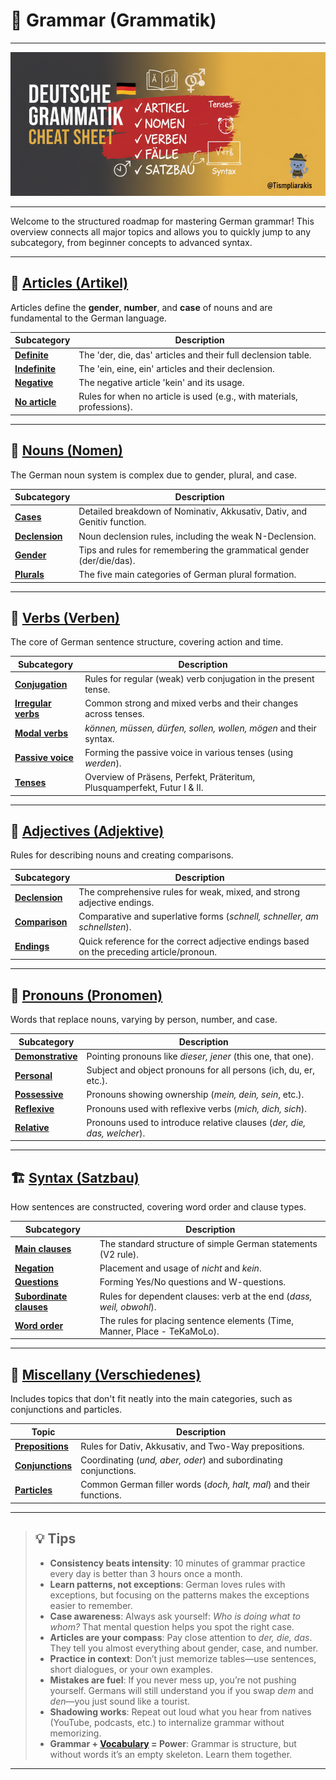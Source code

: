 # 📖 Grammar (Grammatik)

---

![Grammar banner](../assets/images/grammar-banner.png)

---

Welcome to the structured roadmap for mastering German grammar! This overview connects all major topics and allows you to quickly jump to any subcategory, from beginner concepts to advanced syntax.

---

## 📑 [Articles (Artikel)](./articles/README.md)

Articles define the **gender**, **number**, and **case** of nouns and are fundamental to the German language.

| Subcategory | Description |
| --- | --- |
| [**Definite**](./articles/definite.md) | The 'der, die, das' articles and their full declension table. |
| [**Indefinite**](./articles/indefinite.md) | The 'ein, eine, ein' articles and their declension. 
| [**Negative**](./articles/negative.md) | The negative article 'kein' and its usage. |
| [**No article**](./articles/no-article.md) | Rules for when no article is used (e.g., with materials, professions). |

---

## 📝 [Nouns (Nomen)](./nouns/README.md)

The German noun system is complex due to gender, plural, and case.

| Subcategory | Description |
| --- | --- |
| [**Cases**](./nouns/cases.md) | Detailed breakdown of Nominativ, Akkusativ, Dativ, and Genitiv function. |
| [**Declension**](./nouns/declension.md) | Noun declension rules, including the weak N-Declension. |
| [**Gender**](./nouns/gender.md) | Tips and rules for remembering the grammatical gender (der/die/das). |
| [**Plurals**](./nouns/plurals.md) | The five main categories of German plural formation. |

---

## 🏃 [Verbs (Verben)](./verbs/README.md)

The core of German sentence structure, covering action and time.

| Subcategory | Description |
| --- | --- |
| [**Conjugation**](./verbs/conjugation.md) | Rules for regular (weak) verb conjugation in the present tense. |
| [**Irregular verbs**](./verbs/irregular-verbs.md) | Common strong and mixed verbs and their changes across tenses. |
| [**Modal verbs**](./verbs/modal-verbs.md) | *können, müssen, dürfen, sollen, wollen, mögen* and their syntax. |
| [**Passive voice**](./verbs/passive-voice.md) | Forming the passive voice in various tenses (using *werden*). |
| [**Tenses**](./verbs/tenses.md) | Overview of Präsens, Perfekt, Präteritum, Plusquamperfekt, Futur I & II. |

---

## 🎨 [Adjectives (Adjektive)](./adjectives/README.md)

Rules for describing nouns and creating comparisons.

| Subcategory | Description |
| --- | --- |
| [**Declension**](./adjectives/declension.md) | The comprehensive rules for weak, mixed, and strong adjective endings. |
| [**Comparison**](./adjectives/comparison.md) | Comparative and superlative forms (*schnell, schneller, am schnellsten*). |
| [**Endings**](./adjectives/adjective-endings.md) | Quick reference for the correct adjective endings based on the preceding article/pronoun. |

---

## 🙋 [Pronouns (Pronomen)](./pronouns/README.md)

Words that replace nouns, varying by person, number, and case.

| Subcategory | Description |
| --- | --- |
| [**Demonstrative**](./pronouns/demonstrative.md) | Pointing pronouns like *dieser, jener* (this one, that one). |
| [**Personal**](./pronouns/personal.md) | Subject and object pronouns for all persons (ich, du, er, etc.). |
| [**Possessive**](./pronouns/possessive.md) | Pronouns showing ownership (*mein, dein, sein*, etc.). |
| [**Reflexive**](./pronouns/reflexive.md) | Pronouns used with reflexive verbs (*mich, dich, sich*). |
| [**Relative**](./pronouns/relative.md) | Pronouns used to introduce relative clauses (*der, die, das, welcher*). |

---

## 🏗️ [Syntax (Satzbau)](./syntax/README.md)

How sentences are constructed, covering word order and clause types.

| Subcategory | Description |
| --- | --- |
| [**Main clauses**](./syntax/main-clauses.md) | The standard structure of simple German statements (V2 rule). |
| [**Negation**](./syntax/negation.md) | Placement and usage of *nicht* and *kein*. |
| [**Questions**](./syntax/questions.md) | Forming Yes/No questions and W-questions. |
| [**Subordinate clauses**](./syntax/subordinate-clauses.md) | Rules for dependent clauses: verb at the end (*dass, weil, obwohl*). |
| [**Word order**](./syntax/word-order.md) | The rules for placing sentence elements (Time, Manner, Place - TeKaMoLo). |

---

## 🎲 [Miscellany (Verschiedenes)](./miscellany/README.md)

Includes topics that don't fit neatly into the main categories, such as conjunctions and particles.

| Topic | Description |
| --- | --- |
| [**Prepositions**](./miscellany/prepositions.md) | Rules for Dativ, Akkusativ, and Two-Way prepositions. |
| [**Conjunctions**](./miscellany/conjunctions.md) | Coordinating (*und, aber, oder*) and subordinating conjunctions. |
| [**Particles**](./miscellany/particles.md) | Common German filler words (*doch, halt, mal*) and their functions. |

---

> ## 💡 **Tips**
>
> - **Consistency beats intensity**: 10 minutes of grammar practice every day is better than 3 hours once a month.  
> - **Learn patterns, not exceptions**: German loves rules with exceptions, but focusing on the patterns makes the exceptions easier to remember.  
> - **Case awareness**: Always ask yourself: *Who is doing what to whom?* That mental question helps you spot the right case.  
> - **Articles are your compass**: Pay close attention to *der, die, das*. They tell you almost everything about gender, case, and number.  
> - **Practice in context**: Don’t just memorize tables—use sentences, short dialogues, or your own examples.  
> - **Mistakes are fuel**: If you never mess up, you’re not pushing yourself. Germans will still understand you if you swap *dem* and *den*—you just sound like a tourist.  
> - **Shadowing works**: Repeat out loud what you hear from natives (YouTube, podcasts, etc.) to internalize grammar without memorizing.  
> - **Grammar + [Vocabulary](../vocabulary/README.md) = Power**: Grammar is structure, but without words it’s an empty skeleton. Learn them together.  

---